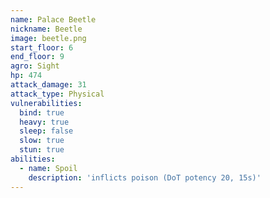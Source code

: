 ```yaml
---
name: Palace Beetle
nickname: Beetle
image: beetle.png
start_floor: 6
end_floor: 9
agro: Sight
hp: 474
attack_damage: 31
attack_type: Physical
vulnerabilities:
  bind: true
  heavy: true
  sleep: false
  slow: true
  stun: true
abilities:
  - name: Spoil
    description: 'inflicts poison (DoT potency 20, 15s)'
---
```


